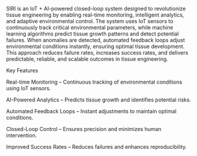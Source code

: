 SIRI is an IoT + AI-powered closed-loop system designed to revolutionize tissue engineering by enabling real-time monitoring, intelligent analytics, and adaptive environmental control. The system uses IoT sensors to continuously track critical environmental parameters, while machine learning algorithms predict tissue growth patterns and detect potential failures.
When anomalies are detected, automated feedback loops adjust environmental conditions instantly, ensuring optimal tissue development. This approach reduces failure rates, increases success rates, and delivers predictable, reliable, and scalable outcomes in tissue engineering.

Key Features

Real-time Monitoring – Continuous tracking of environmental conditions using IoT sensors.

AI-Powered Analytics – Predicts tissue growth and identifies potential risks.

Automated Feedback Loops – Instant adjustments to maintain optimal conditions.

Closed-Loop Control – Ensures precision and minimizes human intervention.

Improved Success Rates – Reduces failures and enhances reproducibility.
